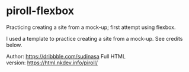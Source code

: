 # piroll-flexbox
Practicing creating a site from a mock-up; first attempt using flexbox.

I used a template to practice creating a site from a mock-up. See credits below.

Author: https://dribbble.com/sudinasa
Full HTML version: https://html.nkdev.info/piroll/
